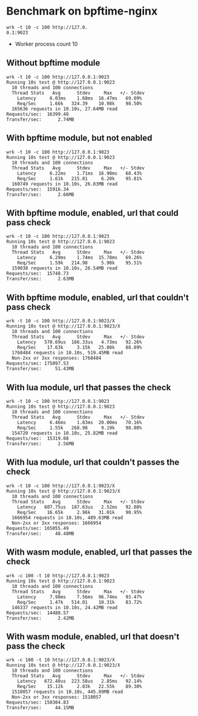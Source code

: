# Benchmark on bpftime-nginx

```
wrk -t 10 -c 100 http://127.0.
0.1:9023
```

- Worker process count 10
## Without bpftime module

```console
wrk -t 10 -c 100 http://127.0.0.1:9023
Running 10s test @ http://127.0.0.1:9023
  10 threads and 100 connections
  Thread Stats   Avg      Stdev     Max   +/- Stdev
    Latency     6.03ms    1.68ms  16.47ms   69.09%
    Req/Sec     1.66k   324.39    10.98k    98.50%
  165636 requests in 10.10s, 27.64MB read
Requests/sec:  16399.48
Transfer/sec:      2.74MB
```

## With bpftime module, but not enabled
```console
wrk -t 10 -c 100 http://127.0.0.1:9023
Running 10s test @ http://127.0.0.1:9023
  10 threads and 100 connections
  Thread Stats   Avg      Stdev     Max   +/- Stdev
    Latency     6.22ms    1.71ms  16.98ms   68.43%
    Req/Sec     1.61k   215.81     6.20k    95.81%
  160749 requests in 10.10s, 26.83MB read
Requests/sec:  15916.34
Transfer/sec:      2.66MB
```

## With bpftime module, enabled, url that could pass check
```console
wrk -t 10 -c 100 http://127.0.0.1:9023
Running 10s test @ http://127.0.0.1:9023
  10 threads and 100 connections
  Thread Stats   Avg      Stdev     Max   +/- Stdev
    Latency     6.29ms    1.74ms  15.78ms   69.26%
    Req/Sec     1.59k   214.98     5.90k    95.51%
  159038 requests in 10.10s, 26.54MB read
Requests/sec:  15748.73
Transfer/sec:      2.63MB
```

## With bpftime module, enabled, url that couldn't pass check
```console
wrk -t 10 -c 100 http://127.0.0.1:9023/X
Running 10s test @ http://127.0.0.1:9023/X
  10 threads and 100 connections
  Thread Stats   Avg      Stdev     Max   +/- Stdev
    Latency   570.69us  166.33us   4.73ms   92.26%
    Req/Sec    17.63k     3.15k   25.08k    88.89%
  1768484 requests in 10.10s, 519.45MB read
  Non-2xx or 3xx responses: 1768484
Requests/sec: 175097.53
Transfer/sec:     51.43MB
```

## With lua module, url that passes the check
```console
wrk -t 10 -c 100 http://127.0.0.1:9023
Running 10s test @ http://127.0.0.1:9023
  10 threads and 100 connections
  Thread Stats   Avg      Stdev     Max   +/- Stdev
    Latency     6.46ms    1.83ms  20.00ms   70.16%
    Req/Sec     1.55k   268.98     9.19k    98.80%
  154720 requests in 10.10s, 25.82MB read
Requests/sec:  15319.08
Transfer/sec:      2.56MB
```

## With lua module, url that couldn't passes the check
```console
wrk -t 10 -c 100 http://127.0.0.1:9023/X
Running 10s test @ http://127.0.0.1:9023/X
  10 threads and 100 connections
  Thread Stats   Avg      Stdev     Max   +/- Stdev
    Latency   607.75us  187.63us   2.52ms   92.08%
    Req/Sec    16.65k     2.96k   31.01k    90.95%
  1666954 requests in 10.10s, 489.63MB read
  Non-2xx or 3xx responses: 1666954
Requests/sec: 165055.49
Transfer/sec:     48.48MB
```

## With wasm module, enabled, url that passes the check
```console
wrk -c 100 -t 10 http://127.0.0.1:9023
Running 10s test @ http://127.0.0.1:9023
  10 threads and 100 connections
  Thread Stats   Avg      Stdev     Max   +/- Stdev
    Latency     7.98ms    7.56ms  96.74ms   93.47%
    Req/Sec     1.47k   514.01    10.31k    83.72%
  146337 requests in 10.10s, 24.42MB read
Requests/sec:  14488.57
Transfer/sec:      2.42MB
```


## With wasm module, enabled, url that doesn't pass the check
```console
wrk -c 100 -t 10 http://127.0.0.1:9023/X
Running 10s test @ http://127.0.0.1:9023/X
  10 threads and 100 connections
  Thread Stats   Avg      Stdev     Max   +/- Stdev
    Latency   672.40us  223.58us   2.85ms   92.14%
    Req/Sec    15.12k     2.83k   22.55k    89.30%
  1518057 requests in 10.10s, 445.89MB read
  Non-2xx or 3xx responses: 1518057
Requests/sec: 150304.83
Transfer/sec:     44.15MB
```

